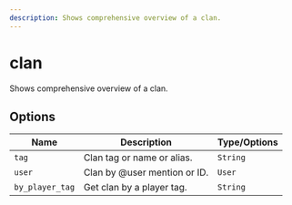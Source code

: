 ```yaml
---
description: Shows comprehensive overview of a clan.
---
```


# clan

Shows comprehensive overview of a clan.

## Options

| Name | Description | Type/Options |
|------|-------------|--------------|
| `tag` | Clan tag or name or alias. | `String` |
| `user` | Clan by @user mention or ID. | `User` |
| `by_player_tag` | Get clan by a player tag. | `String` |

